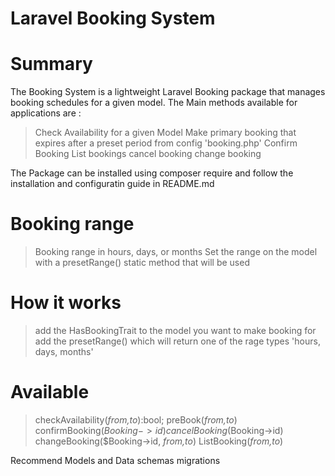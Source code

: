 # Laravel Booking System

# Summary
The Booking System is a lightweight Laravel Booking package  that manages booking schedules for a given model.
The Main methods available for applications are :


> Check Availability for a given Model
> Make primary booking that expires after a preset period from config 'booking.php'
> Confirm Booking
> List bookings
> cancel booking
> change booking

The Package can be installed using composer require
and follow the installation and configuratin guide in README.md


# Booking range

> Booking range in hours, days, or months
> Set the range on the model with a presetRange() static method that will be used


# How it works

> add the HasBookingTrait to the model you want to make booking for
> add the presetRange() which will return one of the rage types 'hours, days, months'


# Available  

> checkAvailability(_from,to_):bool;
> preBook(_from,to_)
> confirmBooking($Booking->id)
> cancelBooking($Booking->id)
> changeBooking($Booking->id, _from,to_)
> ListBooking(_from,to_)

 Recommend Models and Data schemas migrations